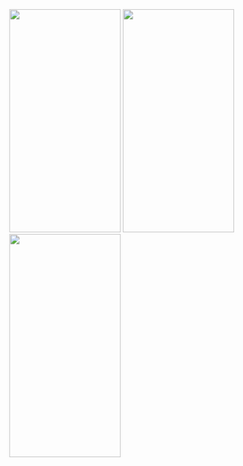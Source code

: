 <img src="https://github.com/Shashi7083/Spam-Message-Predictor/assets/88765330/cbd96ee6-247a-4310-9135-69e75ff1044c" width="200" height="400">
<img src="https://github.com/Shashi7083/Spam-Message-Predictor/assets/88765330/75f16a3c-666a-41f6-aedf-9f41c24192db" width="200" height="400">
<img src="https://github.com/Shashi7083/Spam-Message-Predictor/assets/88765330/9160e8b3-1e44-4ef6-a62b-ea39a4fdb820" width="200" height="400">
